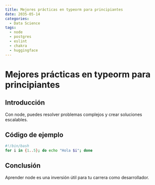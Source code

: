 ```yaml
---
title: Mejores prácticas en typeorm para principiantes
date: 2035-05-14
categories:
  - Data Science
tags:
  - node
  - postgres
  - eslint
  - chakra
  - huggingface
---
```


# Mejores prácticas en typeorm para principiantes

## Introducción

Con node, puedes resolver problemas complejos y crear soluciones escalables.

## Código de ejemplo

```bash
#!/bin/bash
for i in {1..5}; do echo "Hola $i"; done
```

## Conclusión

Aprender node es una inversión útil para tu carrera como desarrollador.